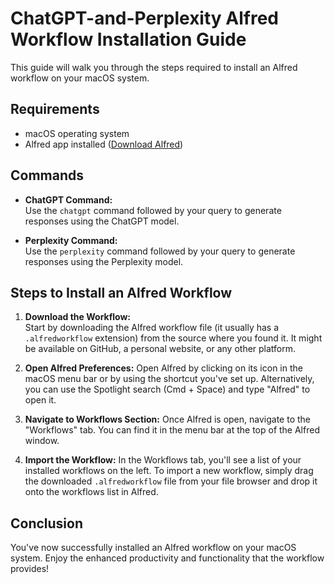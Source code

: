 # ChatGPT-and-Perplexity Alfred Workflow Installation Guide

This guide will walk you through the steps required to install an Alfred workflow on your macOS system.

## Requirements
- macOS operating system
- Alfred app installed ([Download Alfred](https://www.alfredapp.com/))

## Commands
- **ChatGPT Command:**  
  Use the `chatgpt` command followed by your query to generate responses using the ChatGPT model.

- **Perplexity Command:**  
  Use the `perplexity` command followed by your query to generate responses using the Perplexity model.

## Steps to Install an Alfred Workflow

1. **Download the Workflow:**  
   Start by downloading the Alfred workflow file (it usually has a `.alfredworkflow` extension) from the source where you found it. It might be available on GitHub, a personal website, or any other platform.

2. **Open Alfred Preferences:**
   Open Alfred by clicking on its icon in the macOS menu bar or by using the shortcut you've set up. Alternatively, you can use the Spotlight search (Cmd + Space) and type "Alfred" to open it.

3. **Navigate to Workflows Section:**
   Once Alfred is open, navigate to the "Workflows" tab. You can find it in the menu bar at the top of the Alfred window.

4. **Import the Workflow:**
   In the Workflows tab, you'll see a list of your installed workflows on the left. To import a new workflow, simply drag the downloaded `.alfredworkflow` file from your file browser and drop it onto the workflows list in Alfred.

## Conclusion
You've now successfully installed an Alfred workflow on your macOS system. Enjoy the enhanced productivity and functionality that the workflow provides! 
